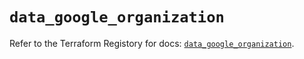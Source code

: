 # `data_google_organization`

Refer to the Terraform Registory for docs: [`data_google_organization`](https://registry.terraform.io/providers/hashicorp/google-beta/4.67.0/docs/data-sources/google_organization).
